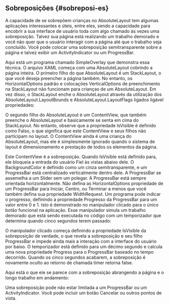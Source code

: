 ## Sobreposições {#sobreposi-es}

A capacidade de se sobrepõem crianças no AbsoluteLayout tem algumas aplicações interessantes e úteis, entre eles, sendo a capacidade para encobrir a sua interface de usuário toda com algo chamado às vezes uma sobreposição. Talvez sua página está realizando um trabalho demorado e você não quer que o usuário interagir com a página até que o trabalho seja concluído. Você pode colocar uma sobreposição semitransparente sobre a página e talvez exibir um ActivityIndicator ou um ProgressBar.

Aqui está um programa chamado SimpleOverlay que demonstra essa técnica. O arquivo XAML começa com uma AbsoluteLayout cobrindo a página inteira. O primeiro filho do que AbsoluteLayout é um StackLayout, o que você deseja preencher a página também. No entanto, os HorizontalOptions padrão e colocações VerticalOptions de preenchimento na StackLayout não funcionam para crianças de um AbsoluteLayout. Em vez disso, o StackLayout enche o AbsoluteLayout através da utilização dos AbsoluteLayout.LayoutBounds e AbsoluteLayout.LayoutFlags ligados ligável propriedades:

O segundo filho do AbsoluteLayout é um ContentView, que também preenche o AbsoluteLayout e basicamente se senta em cima do StackLayout. No entanto, observe que a propriedade IsVisible é definido como Falso, o que significa que este ContentView e seus filhos não participam no layout. O ContentView ainda é uma criança do AbsoluteLayout, mas ele é simplesmente ignorado quando o sistema de layout é dimensionamento e prestação de todos os elementos da página.

Este ContentView é a sobreposição. Quando IsVisible está definido para, ele bloqueia a entrada do usuário Fiel às vistas abaixo dele. O BackgroundColor é definido como um cinza semitransparente, e um ProgressBar está centralizado verticalmente dentro dele. A ProgressBar se assemelha a um Slider sem um polegar. A ProgressBar está sempre orientada horizontalmente. Não defina as HorizontalOptions propriedade de um ProgressBar para Iniciar, Centro, ou Terminar a menos que você também defina sua propriedade WidthRequest. Um programa pode indicar o progresso, definindo a propriedade Progresso da ProgressBar para um valor entre 0 e 1\. Isto é demonstrado no manipulador clicado para o único botão funcional na aplicação. Esse manipulador simula um trabalho demorado que está sendo executada no código com um temporizador que determina quando cinco segundos terem passado:

O manipulador clicado começa definindo a propriedade IsVisible da sobreposição de verdade, o que revela a sobreposição e seu filho ProgressBar e impede ainda mais a interação com a interface do usuário por baixo. O temporizador está definido para um décimo segundo e calcula uma nova propriedade Progress para o ProgressBar baseado no tempo decorrido. Quando os cinco segundos acabarem, a sobreposição é novamente oculto ao retorno de chamada timer retorna false.

Aqui está o que ele se parece com a sobreposição abrangendo a página e o longo trabalho em andamento:

Uma sobreposição pode não estar limitada a um ProgressBar ou um ActivityIndicator. Você pode incluir um botão Cancelar ou outros pontos de vista.